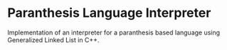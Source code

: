 Paranthesis Language Interpreter
=====
Implementation of an interpreter for a paranthesis based language using Generalized Linked List in C++.
